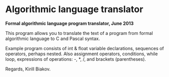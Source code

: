 # Algorithmic language translator

<b>Formal algorithmic language program translator, June 2013</b>

This program allows you to translate the text of a program from formal algorithmic language to C and Pascal syntax.

Example program consists of int & float variable declarations, sequences of operators, perhaps nested. Also assignment operators, conditions, while loop, expressions of operations: -, *, /, and brackets (parentheses).

Regards, Kirill Biakov.
